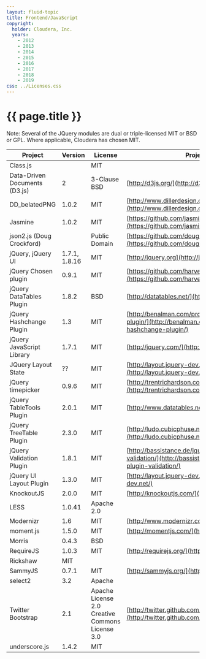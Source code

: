 ```yaml
---
layout: fluid-topic
title: Frontend/JavaScript
copyright:
  holder: Cloudera, Inc.
  years:
    - 2012
    - 2013
    - 2014
    - 2015
    - 2016
    - 2017
    - 2018
    - 2019
css: ../Licenses.css
---
```

# {{ page.title }}

Note: Several of the JQuery modules are dual or triple-licensed MIT or
BSD or GPL. Where applicable, Cloudera has chosen MIT.

Project | Version | License | Project Site/Notes
--- | --- | --- | ---
Class.js || MIT
Data-Driven Documents (D3.js) | 2 | 3-Clause BSD | [http://d3js.org/](http://d3js.org/)
DD_belatedPNG | 1.0.2 | MIT | [http://www.dillerdesign.com/experiment/DD_belatedPNG/](http://www.dillerdesign.com/experiment/DD_belatedPNG/)
Jasmine | 1.0.2 | MIT | [https://github.com/jasmine/jasmine](https://github.com/jasmine/jasmine)
json2.js (Doug Crockford) || Public Domain | [https://github.com/douglascrockford/JSON-js/](https://github.com/douglascrockford/JSON-js/)
jQuery, jQuery UI | 1.7.1, 1.8.16 | MIT | [http://jquery.org](http://jquery.org)
jQuery Chosen plugin | 0.9.1 | MIT | [https://github.com/harvesthq/chosen](https://github.com/harvesthq/chosen)
jQuery DataTables Plugin | 1.8.2 | BSD | [http://datatables.net/](http://datatables.net/)
jQuery Hashchange Plugin | 1.3 | MIT | [http://benalman.com/projects/jquery-hashchange-plugin/](http://benalman.com/projects/jquery-hashchange-plugin/)
jQuery JavaScript Library | 1.7.1 | MIT | [http://jquery.com/](http://jquery.com/)
JQuery Layout State | ?? | MIT | [http://layout.jquery-dev.net/documentation.cfm](http://layout.jquery-dev.net/documentation.cfm)
jQuery timepicker | 0.9.6 | MIT | [http://trentrichardson.com/examples/timepicker/](http://trentrichardson.com/examples/timepicker/)
jQuery TableTools Plugin | 2.0.1 | MIT | [http://www.datatables.net](http://www.datatables.net)
jQuery TreeTable Plugin | 2.3.0 | MIT | [http://ludo.cubicphuse.nl/jquery-treetable/](http://ludo.cubicphuse.nl/jquery-treetable/)
jQuery Validation Plugin | 1.8.1 | MIT | [http://bassistance.de/jquery-plugins/jquery-plugin-validation/](http://bassistance.de/jquery-plugins/jquery-plugin-validation/)
jQuery UI Layout Plugin | 1.3.0 | MIT | [http://layout.jquery-dev.net/](http://layout.jquery-dev.net/)
KnockoutJS | 2.0.0 | MIT | [http://knockoutjs.com/](http://knockoutjs.com/)
LESS | 1.0.41 | Apache 2.0
Modernizr | 1.6 | MIT | [http://www.modernizr.com](http://www.modernizr.com)
moment.js | 1.5.0 | MIT | [http://momentjs.com/](http://momentjs.com/)
Morris | 0.4.3 | BSD
RequireJS | 1.0.3 | MIT | [http://requirejs.org/](http://requirejs.org/)
Rickshaw | MIT
SammyJS | 0.7.1 | MIT | [http://sammyjs.org/](http://sammyjs.org/)
select2 | 3.2 | Apache
Twitter Bootstrap | 2.1 | Apache License 2.0 Creative Commons License 3.0 | [http://twitter.github.com/bootstrap/](http://twitter.github.com/bootstrap/)
underscore.js | 1.4.2 | MIT
